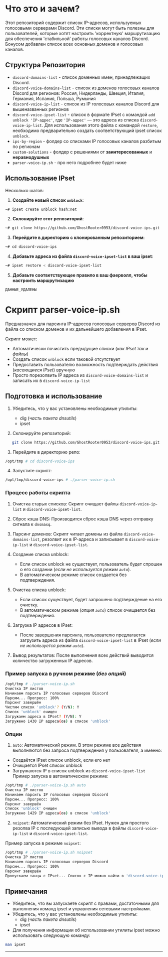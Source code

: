 # Что это и зачем?

Этот репозиторий содержит список IP-адресов, используемых голосовыми серверами Discord.
Эти списки могут быть полезны для пользователей, которые хотят настроить 'корректную' маршрутизацию для обеспечения 'стабильной' работы голосовых каналов Discord.
Бонусом добавлен список всех основных доменов и голосовых каналов.

## Структура Репозитория

- `discord-domains-list` - список доменных имен, принадлежащих Discord.
- `discord-voice-domains-list` - список из доменов голосовых каналов Discord для регионов: Россия, Нидерланды, Швеция, Италия, Германия, Испания, Польша, Румыния
- `discord-voice-ip-list` - список из IP голосовых каналов Discord для вышеназванных регионов
- `discord-voice-ipset-list` - список в формате IPset с командой `add unblock 'IP-адрес'`, где `'IP-адрес'` — это адреса из списка `discord-voice-ip-list`. Для использования этого файла с командой `restore`, необходимо предварительно создать соответствующий ipset список `unblock`.
- `ips-by-region` - фолдер со списками IP голосовых каналов разбитым по регионам
- `custom-solutions` - фолдер с решениями от **заинтересованных** и **неравнодушных**
- `parser-voice-ip.sh` - про него подробнее будет ниже

## Использование IPset

Несколько шагов:

1. **Создайте новый список `unblock`**:
```bash
~# ipset create unblock hash:net
```
2. **Склонируйте этот репозиторий**:
```bash
~# git clone https://github.com/GhostRooter0953/discord-voice-ips.git
```
3. **Перейдите в директорию с клонированным репозиторием**:
```bash
~# cd discord-voice-ips
```
4. **Добавьте адреса из файла `discord-voice-ipset-list` в ваш ipset**:
```bash
~# ipset restore < discord-voice-ipset-list
```
5. **Добавьте соответствующее правило в ваш фаерволл, чтобы настроить маршрутизацию**
```bash
ДАННЫЕ_УДАЛЕНЫ
```

# Скрипт parser-voice-ip.sh

Предназначен для парсинга IP-адресов голосовых серверов Discord из файла со списком доменов и их дальнейшего добавления в IPset.

Скрипт может:
- Автоматически почистить предыдущие списки (_как IPset так и файлы_)
- Создать список `unblock` если таковой отсутствует
- Предоставить пользователю возможность подтверждать действия (_касающиеся IPset_) вручную
- Просто порезолвить IP адреса из `discord-voice-domains-list` и записать их в `discord-voice-ip-list`

## Подготовка и использование

1. Убедитесь, что у вас установлены необходимые утилиты:
   - dig (_часть пакета dnsutils_)
   - ipset

2. Склонируйте репозиторий:
```bash
   git clone https://github.com/GhostRooter0953/discord-voice-ips.git
```

3. Перейдите в директорию репо:
```bash
/opt/tmp # cd discord-voice-ips
```

4. Запустите скрипт:
```bash
/opt/tmp/discord-voice-ips # ./parser-voice-ip.sh
```

### Процесс работы скрипта

1. Очистка старых списков: Скрипт очищает файлы `discord-voice-ip-list` и `discord-voice-ipset-list`.

2. Сброс кэша DNS: Производится сброс кэша DNS через отправку сигнала к `dnsmasq`.

3. Парсинг доменов: Скрипт читает домены из файла `discord-voice-domains-list`, резолвит их в IP-адреса и записывает в `discord-voice-ip-list` и `discord-voice-ipset-list`.

4. Создание списка unblock:
    - Если список unblock не существует, пользователь будет спрошен о его создании (_если не используется режим `auto`_).
    - В автоматическом режиме список создается без подтверждения.

5. Очистка списка unblock:
    - Если список существует, будет запрошено подтверждение на его очистку.
    - В автоматическом режиме (_опция `auto`_) список очищается без подтверждения.

6. Загрузка IP адресов в IPset:
    - После завершения парсинга, пользователю предлагается загрузить адреса из файла `discord-voice-ipset-list` в IPset (_если не используется режим `auto`_).

7. Вывод результатов: После выполнения всех действий выводится количество загруженных IP адресов.

### Пример запуска в ручном режиме (_без опций_)

```bash
/opt/tmp # ./parser-voice-ip.sh
Очистка IP листов
Начинаем парсить IP голосовых серверов Discord
Парсим... Прогресс: 100%
Парсинг завершён
Чистим список 'unblock'? (Y/N): Y
Список 'unblock' очищен
Загружаем адреса в IPset? (Y/N): Y
Загружено 1430 IP адреса(ов) в список 'unblock'
```

### Опции

1. `auto`: Автоматический режим. В этом режиме все действия выполняются без запроса подтверждения у пользователя, а именно:
  - Создаётся IPset список unblock, если его нет
  - Очищается IPset список unblock
  - Загружаются IP в список unblock из `discord-voice-ipset-list`
Пример запуска в автоматическом режиме:
```bash
/opt/tmp # ./parser-voice-ip.sh auto
Очистка IP листов
Начинаем парсить IP голосовых серверов Discord
Парсим... Прогресс: 100%
Парсинг завершён
Список 'unblock' очищен
Загружено 1429 IP адреса(ов) в список 'unblock'
```

2. `noipset`: Автоматический режим без IPset. Нужен для простого резолва IP с последующей записью вывода в файлы `discord-voice-ip-list` и `discord-voice-ipset-list`.

Пример запуска в режиме `noipset`:
```bash
/opt/tmp # ./parser-voice-ip.sh noipset
Очистка IP листов
Начинаем парсить IP голосовых серверов Discord
Парсим... Прогресс: 100%
Парсинг завершён
Пропускаем танцы с IPset... Список с IP можно найти в 'discord-voice-ip-list'
```

## Примечания

- Убедитесь, что вы запускаете скрипт с правами, достаточными для выполнения команд ipset и управления сетевыми настройками.
- Убедитесь, что у вас установлены необходимые утилиты:
   - dig (_часть пакета dnsutils_)
   - ipset
- Для получения информации об использовании утилиты ipset можно использовать следующую команду:
```bash
man ipset
```

---